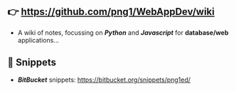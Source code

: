 ## :point_right: **https://github.com/png1/WebAppDev/wiki**

- A wiki of notes, focussing on _**Python**_ and _**Javascript**_ for **database/web** applications...


## :memo: Snippets

- _**BitBucket**_ snippets: https://bitbucket.org/snippets/png1ed/
